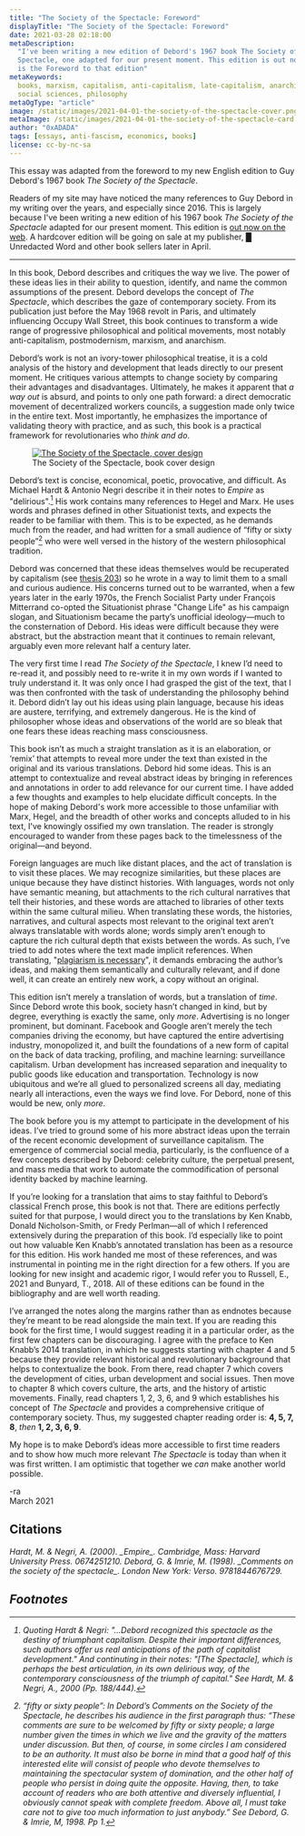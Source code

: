 ```yaml
---
title: "The Society of the Spectacle: Foreword"
displayTitle: "The Society of the Spectacle: Foreword"
date: 2021-03-28 02:18:00
metaDescription:
  "I've been writing a new edition of Debord's 1967 book The Society of the
  Spectacle, one adapted for our present moment. This edition is out now. This
  is the Foreword to that edition"
metaKeywords:
  books, marxism, capitalism, anti-capitalism, late-capitalism, anarchism,
  social sciences, philosophy
metaOgType: "article"
image: /static/images/2021-04-01-the-society-of-the-spectacle-cover.png
metaImage: /static/images/2021-04-01-the-society-of-the-spectacle-card.jpg
author: "0xADADA"
tags: [essays, anti-fascism, economics, books]
license: cc-by-nc-sa
---
```


<aside>
  <p>
    This essay was adapted from the foreword to my new English edition to Guy
    Debord's 1967 book <em>The Society of the Spectacle</em>.
  </p>
</aside>

Readers of my site may have noticed the many references to Guy Debord in my
writing over the years, and especially since 2016. This is largely because I've
been writing a new edition of his 1967 book _The Society of the Spectacle_
adapted for our present moment. This edition is
[out now on the web](https://unredacted-word.pub/spectacle). A hardcover edition
will be going on sale at my publisher, █ Unredacted Word and other book sellers
later in April.

---

In this book, Debord describes and critiques the way we live. The power of these
ideas lies in their ability to question, identify, and name the common
assumptions of the present. Debord develops the concept of _The Spectacle_,
which describes the gaze of contemporary society. From its publication just
before the May 1968 revolt in Paris, and ultimately influencing Occupy Wall
Street, this book continues to transform a wide range of progressive
philosophical and political movements, most notably anti-capitalism,
postmodernism, marxism, and anarchism.

Debord’s work is not an ivory-tower philosophical treatise, it is a cold
analysis of the history and development that leads directly to our present
moment. He critiques various attempts to change society by comparing their
advantages and disadvantages. Ultimately, he makes it apparent that _a way out_
is absurd, and points to only one path forward: a direct democratic movement of
decentralized workers councils, a suggestion made only twice in the entire text.
Most importantly, he emphasizes the importance of validating theory with
practice, and as such, this book is a practical framework for revolutionaries
who _think and do_.

<figure>
  <a href="https://unredacted-word.pub/spectacle/" title="go to Book">
    <img src="/static/images/2021-04-01-the-society-of-the-spectacle-cover.png" alt="The Society of the Spectacle, cover design">
  </a>
  <figcaption>The Society of the Spectacle, book cover design</figcaption>
</figure>

Debord’s text is concise, economical, poetic, provocative, and difficult. As
Michael Hardt & Antonio Negri describe it in their notes to _Empire_ as
"delirious".[^1] His work contains many references to Hegel and Marx. He uses
words and phrases defined in other Situationist texts, and expects the reader to
be familiar with them. This is to be expected, as he demands much from the
reader, and had written for a small audience of “fifty or sixty people”[^2] who
were well versed in the history of the western philosophical tradition.

Debord was concerned that these ideas themselves would be recuperated by
capitalism (see [thesis 203](https://unredacted-word.pub/spectacle/#ref203.1))
so he wrote in a way to limit them to a small and curious audience. His concerns
turned out to be warranted, when a few years later in the early 1970s, the
French Socialist Party under François Mitterrand co-opted the Situationist
phrase "Change Life" as his campaign slogan, and Situationism became the party’s
unofficial ideology—much to the consternation of Debord. His ideas were
difficult because they were abstract, but the abstraction meant that it
continues to remain relevant, arguably even more relevant half a century later.

The very first time I read _The Society of the Spectacle_, I knew I’d need to
re-read it, and possibly need to re-write it in my own words if I wanted to
truly understand it. It was only once I had grasped the gist of the text, that I
was then confronted with the task of understanding the philosophy behind it.
Debord didn’t lay out his ideas using plain language, because his ideas are
austere, terrifying, and extremely dangerous. He is the kind of philosopher
whose ideas and observations of the world are so bleak that one fears these
ideas reaching mass consciousness.

This book isn’t as much a straight translation as it is an elaboration, or
‘remix’ that attempts to reveal more under the text than existed in the original
and its various translations. Debord hid some ideas. This is an attempt to
contextualize and reveal abstract ideas by bringing in references and
annotations in order to add relevance for our current time. I have added a few
thoughts and examples to help elucidate difficult concepts. In the hope of
making Debord's work more accessible to those unfamiliar with Marx, Hegel, and
the breadth of other works and concepts alluded to in his text, I've knowingly
ossified my own translation. The reader is strongly encouraged to wander from
these pages back to the timelessness of the original—and beyond.

Foreign languages are much like distant places, and the act of translation is to
visit these places. We may recognize similarities, but these places are unique
because they have distinct histories. With languages, words not only have
semantic meaning, but attachments to the rich cultural narratives that tell
their histories, and these words are attached to libraries of other texts within
the same cultural milieu. When translating these words, the histories,
narratives, and cultural aspects most relevant to the original text aren’t
always translatable with words alone; words simply aren’t enough to capture the
rich cultural depth that exists between the words. As such, I’ve tried to add
notes where the text made implicit references. When translating,
"[plagiarism is necessary](https://unredacted-word.pub/spectacle/#ref207.1)", it
demands embracing the author’s ideas, and making them semantically and
culturally relevant, and if done well, it can create an entirely new work, a
copy without an original.

This edition isn’t merely a translation of words, but a translation of _time_.
Since Debord wrote this book, society hasn’t changed in kind, but by degree,
everything is exactly the same, only _more_. Advertising is no longer prominent,
but dominant. Facebook and Google aren’t merely the tech companies driving the
economy, but have captured the entire advertising industry, monopolized it, and
built the foundations of a new form of capital on the back of data tracking,
profiling, and machine learning: surveillance capitalism. Urban development has
increased separation and inequality to public goods like education and
transportation. Technology is now ubiquitous and we’re all glued to personalized
screens all day, mediating nearly all interactions, even the ways we find love.
For Debord, none of this would be new, only _more_.

The book before you is my attempt to participate in the development of his
ideas. I’ve tried to ground some of his more abstract ideas upon the terrain of
the recent economic development of surveillance capitalism. The emergence of
commercial social media, particularly, is the confluence of a few concepts
described by Debord: celebrity culture, the perpetual present, and mass media
that work to automate the commodification of personal identity backed by machine
learning.

If you’re looking for a translation that aims to stay faithful to Debord’s
classical French prose, this book is not that. There are editions perfectly
suited for that purpose, I would direct you to the translations by Ken Knabb,
Donald Nicholson-Smith, or Fredy Perlman—all of which I referenced extensively
during the preparation of this book. I’d especially like to point out how
valuable Ken Knabb’s annotated translation has been as a resource for this
edition. His work handed me most of these references, and was instrumental in
pointing me in the right direction for a few others. If you are looking for new
insight and academic rigor, I would refer you to Russell, E., 2021 and Bunyard,
T., 2018. All of these editions can be found in the bibliography and are well
worth reading.

I’ve arranged the notes along the margins rather than as endnotes because
they’re meant to be read alongside the main text. If you are reading this book
for the first time, I would suggest reading it in a particular order, as the
first few chapters can be discouraging. I agree with the preface to Ken Knabb’s
2014 translation, in which he suggests starting with chapter 4 and 5 because
they provide relevant historical and revolutionary background that helps to
contextualize the book. From there, read chapter 7 which covers the development
of cities, urban development and social issues. Then move to chapter 8 which
covers culture, the arts, and the history of artistic movements. Finally, read
chapters 1, 2, 3, 6, and 9 which establishes his concept of _The Spectacle_ and
provides a comprehensive critique of contemporary society. Thus, my suggested
chapter reading order is: **4, 5, 7, 8**, _then_ **1, 2, 3, 6, 9**.

My hope is to make Debord’s ideas more accessible to first time readers and to
show how much more relevant _The Spectacle_ is today than when it was first
written. I am optimistic that together we _can_ make another world possible.

-ra<br /> March 2021

## Citations

<cite class="hanging-indent">
Hardt, M. & Negri, A. (2000). _Empire_. Cambridge, Mass: Harvard University
Press. 0674251210.

<cite class="hanging-indent">
Debord, G. & Imrie, M. (1998). _Comments on the society of the spectacle_.
London New York: Verso. 9781844676729.

## Footnotes

[^1]:
    Quoting Hardt & Negri: "...Debord recognized this spectacle as the destiny of
    triumphant capitalism. Despite their important differences, such authors offer
    us real anticipations of the path of capitalist development." And continuting
    in their notes: "[The Spectacle], which is perhaps the best articulation, in
    its own delirious way, of the contemporary consciousness of the triumph of
    capital." See Hardt, M. & Negri, A., 2000 (Pp. 188/444).

[^2]:
    “fifty or sixty people”: In Debord’s _Comments on the Society of the
    Spectacle_, he describes his audience in the first paragraph thus: “These
    comments are sure to be welcomed by fifty or sixty people; a large number
    given the times in which we live and the gravity of the matters under
    discussion. But then, of course, in some circles I am considered to be an
    authority. It must also be borne in mind that a good half of this interested
    elite will consist of people who devote themselves to maintaining the
    spectacular system of domination, and the other half of people who persist in
    doing quite the opposite. Having, then, to take account of readers who are
    both attentive and diversely influential, I obviously cannot speak with
    complete freedom. Above all, I must take care not to give too much information
    to just anybody.” See Debord, G. & Imrie, M, 1998. Pp 1.
